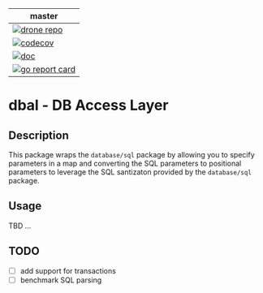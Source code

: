 [codecov]: https://codecov.io/gh/magicalbanana/dbal
[codecov badge master]: https://codecov.io/gh/magicalbanana/dbal/branch/master/graph/badge.svg
[drone]: https://cloud.drone.io
[drone repo]: https://cloud.drone.io/magicalbanana/dbal
[drone badge master]: https://cloud.drone.io/api/badges/magicalbanana/dbal/status.svg
[doc]: https://godoc.org/github.com/magicalbanana/dbal
[doc badge]: https://godoc.org/github.com/magicalbanana/dbal?status.svg
[go report card]: https://goreportcard.com/report/github.com/magicalbanana/dbal
[go report card badge]: https://goreportcard.com/badge/github.com/magicalbanana/dbal

| master                                                    |
| -                                                         |
| [![drone repo][drone badge master]][drone repo]           |
| [![codecov][codecov badge master]][codecov]               |
| [![doc][doc badge]][doc]                                  |
| [![go report card][go report card badge]][go report card] |

# dbal - DB Access Layer

## Description

This package wraps the `database/sql` package by allowing you to specify
parameters in a map and converting the SQL parameters to positional parameters
to leverage the SQL santizaton provided by the `database/sql` package.

## Usage

TBD ...

## TODO

- [ ] add support for transactions
- [ ] benchmark SQL parsing
